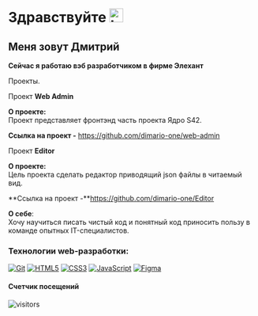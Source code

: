# Здравствуйте <img src="https://user-images.githubusercontent.com/86494748/128671586-8fcec748-ba30-49be-8df0-dc957d70d830.gif" width="28px" alt="hi">

## Меня зовут Дмитрий
**Сейчас я работаю вэб разработчиком в фирме Элехант**             

Проекты.

Проект **Web Admin**    

**О проекте:**      
 Проект представляет фронтэнд часть проекта Ядро S42.
                                                 
**Ссылка на проект -** https://github.com/dimario-one/web-admin   

Проект **Editor**    

**О проекте:**      
 Цель проекта сделать редактор приводящий json файлы в читаемый вид.
                                   
**Ссылка на проект -**https://github.com/dimario-one/Editor 

 **О себе**:   
Хочу научиться писать чистый код и понятный код приносить пользу в команде опытных IT-специалистов.  

### Технологии web-разработки:
[![Git](https://user-images.githubusercontent.com/86494748/128634186-d1b69fc3-322b-4344-89d0-615670eaaa93.png)](https://git-scm.com/)
[![HTML5](https://user-images.githubusercontent.com/86494748/128634189-e6ded326-aeb9-4f8d-8508-f0fcd7f1d891.png)](https://html5book.ru/html-html5/)
[![CSS3](https://user-images.githubusercontent.com/86494748/128634188-71178ce2-89cf-4283-9f5a-87ff5d3b4854.png)](https://html5book.ru/css-css3/)
[![JavaScript](https://user-images.githubusercontent.com/86494748/140336146-46011848-d684-4c61-a226-0382c7940591.png)](https://learn.javascript.ru/)
[![Figma](https://user-images.githubusercontent.com/86494748/128634191-0004bde6-f8ac-47cb-8b74-f2848f35cae7.png)](https://www.figma.com/)

#### Счетчик посещений
![visitors](https://visitor-badge.glitch.me/badge?page_id=dimario-one.dimario-one)
